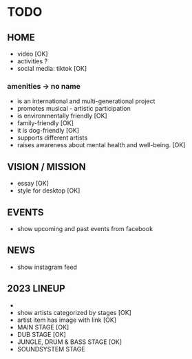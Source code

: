 # TODO

## HOME
- video [OK]
- activities ?
- social media: tiktok [OK]

### amenities -> no name
- is an international and multi-generational project
- promotes musical - artistic  participation
- is environmentally friendly [OK]
- family-friendly [OK]
- it is dog-friendly [OK]
- supports different artists
- raises awareness about mental health and well-being. [OK]

## VISION / MISSION
- essay [OK]
- style for desktop [OK]

## EVENTS
- show upcoming and past events from facebook

## NEWS
- show instagram feed

## 2023 LINEUP
- 
- show artists categorized by stages [OK]
- artist item has image with link   [OK]
- MAIN STAGE [OK]
- DUB STAGE [OK]
- JUNGLE, DRUM & BASS STAGE [OK]
- SOUNDSYSTEM STAGE
